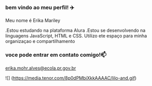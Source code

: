 ### bem vindo ao meu perfil! ✈️

Meu nome é Erika  Mariley

.Estou estudando na plataforma Alura
.Estou se desenvolvendo na linguagens JavaScript, HTML e CSS.
Utilizo ete espaço para minha organizaçao e compartilhamento

### voce pode entrar em contato comigo!📫

erika.mohr.alves@ecola.pr.gov.br



![] (https://media.tenor.com/8p0dPMbiXkkAAAAC/lilo-and.gif)
